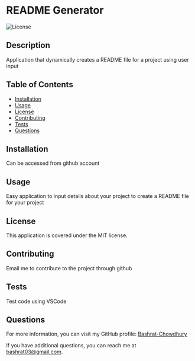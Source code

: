 
# README Generator

![License](https://img.shields.io/badge/license-MIT-blue.svg)

## Description
Application that dynamically creates a README file for a project using user input

## Table of Contents
- [Installation](#installation)
- [Usage](#usage)
- [License](#license)
- [Contributing](#contributing)
- [Tests](#tests)
- [Questions](#questions)

## Installation
Can be accessed from github account

## Usage
Easy application to input details about your project to create a README file for your project

## License
This application is covered under the MIT license.

## Contributing
Email me to contribute to the project through github

## Tests
Test code using VSCode

## Questions
For more information, you can visit my GitHub profile: [Bashrat-Chowdhury](https://github.com/Bashrat-Chowdhury)

If you have additional questions, you can reach me at bashrat03@gmail.com.
